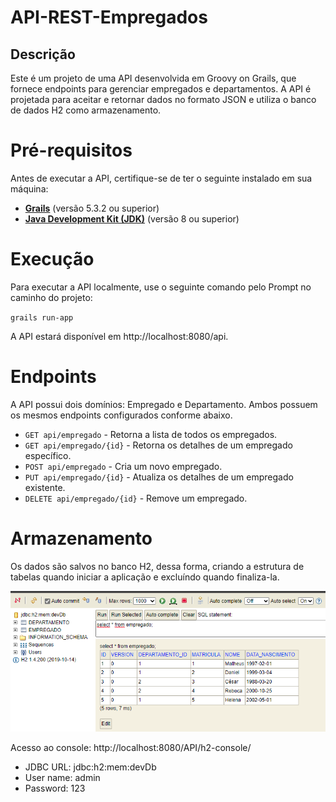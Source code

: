 # API-REST-Empregados
## **Descrição**

Este é um projeto de uma API desenvolvida em Groovy on Grails, que fornece endpoints para gerenciar empregados e departamentos. A API é projetada para aceitar e retornar dados no formato JSON e utiliza o banco de dados H2 como armazenamento.

# **Pré-requisitos**
Antes de executar a API, certifique-se de ter o seguinte instalado em sua máquina:

* **[Grails](https://grails.org/download.html)** (versão 5.3.2 ou superior)
* **[Java Development Kit (JDK)](https://www.oracle.com/br/java/technologies/downloads/)** (versão 8 ou superior)


# Execução

Para executar a API localmente, use o seguinte comando pelo Prompt no caminho do projeto:

`grails run-app`

A API estará disponível em http://localhost:8080/api.


# Endpoints

A API possui dois domínios: Empregado e Departamento. Ambos possuem os mesmos endpoints configurados conforme abaixo.

- `GET api/empregado` - Retorna a lista de todos os empregados.
- `GET api/empregado/{id}` - Retorna os detalhes de um empregado específico.
- `POST api/empregado` - Cria um novo empregado.
- `PUT api/empregado/{id}` -  Atualiza os detalhes de um empregado existente.
- `DELETE api/empregado/{id}` - Remove um empregado.
# Armazenamento
Os dados são salvos no banco H2, dessa forma, criando a estrutura de tabelas quando iniciar a aplicação e excluíndo quando finaliza-la.

![img.png](img.png)


Acesso ao console: http://localhost:8080/API/h2-console/
- JDBC URL: jdbc:h2:mem:devDb
- User name: admin
- Password: 123
